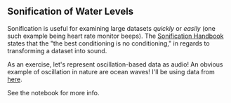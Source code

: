 ## Sonification of Water Levels
Sonification is useful for examining large datasets *quickly* or *easily* (one such example being heart rate monitor beeps). The [Sonification Handbook](https://sonification.de/handbook/download/TheSonificationHandbook-chapter12.pdf) states that the "the best conditioning is no conditioning," in regards to transforming a dataset into sound.

As an exercise, let's represent oscillation-based data as audio! An obvious example of oscillation in nature are ocean waves! I'll be using data from [here](https://www.kaggle.com/jolasa/waves-measuring-buoys-data-mooloolaba).

See the notebook for more info.
